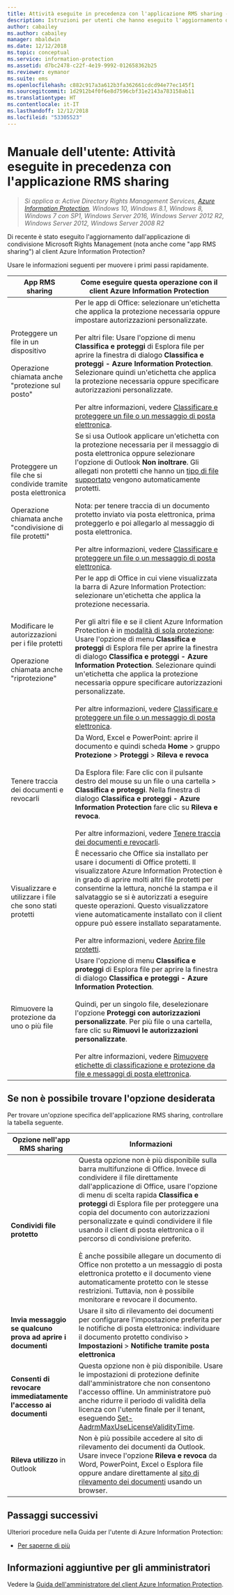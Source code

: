 ```yaml
---
title: Attività eseguite in precedenza con l'applicazione RMS sharing - AIP
description: Istruzioni per utenti che hanno eseguito l'aggiornamento dall'applicazione RMS sharing al client Azure Information Protection.
author: cabailey
ms.author: cabailey
manager: mbaldwin
ms.date: 12/12/2018
ms.topic: conceptual
ms.service: information-protection
ms.assetid: d7bc2478-c22f-4e19-9992-012658362b25
ms.reviewer: eymanor
ms.suite: ems
ms.openlocfilehash: c882c917a3a612b3fa362661cdcd94e77ec145f1
ms.sourcegitcommit: 1d2912b4f0f6e8d7596cbf31e2143a783158ab11
ms.translationtype: HT
ms.contentlocale: it-IT
ms.lasthandoff: 12/12/2018
ms.locfileid: "53305523"
---
```

# <a name="user-guide-tasks-that-you-used-to-do-with-the-rms-sharing-application"></a>Manuale dell'utente: Attività eseguite in precedenza con l'applicazione RMS sharing

>*Si applica a: Active Directory Rights Management Services, [Azure Information Protection](https://azure.microsoft.com/pricing/details/information-protection), Windows 10, Windows 8.1, Windows 8, Windows 7 con SP1, Windows Server 2016, Windows Server 2012 R2, Windows Server 2012, Windows Server 2008 R2*

Di recente è stato eseguito l'aggiornamento dall'applicazione di condivisione Microsoft Rights Management (nota anche come "app RMS sharing") al client Azure Information Protection? 

Usare le informazioni seguenti per muovere i primi passi rapidamente.

|App RMS sharing|Come eseguire questa operazione con il client Azure Information Protection
|-----------|--------------------|
|Proteggere un file in un dispositivo <br /><br />Operazione chiamata anche "protezione sul posto"|Per le app di Office: selezionare un'etichetta che applica la protezione necessaria oppure impostare autorizzazioni personalizzate.<br /><br />Per altri file: Usare l'opzione di menu **Classifica e proteggi** di Esplora file per aprire la finestra di dialogo **Classifica e proteggi - Azure Information Protection**. Selezionare quindi un'etichetta che applica la protezione necessaria oppure specificare autorizzazioni personalizzate. <br /><br />Per altre informazioni, vedere [Classificare e proteggere un file o un messaggio di posta elettronica](client-classify-protect.md).
|Proteggere un file che si condivide tramite posta elettronica <br /><br />Operazione chiamata anche "condivisione di file protetti"|Se si usa Outlook applicare un'etichetta con la protezione necessaria per il messaggio di posta elettronica oppure selezionare l'opzione di Outlook **Non inoltrare**. Gli allegati non protetti che hanno un [tipo di file supportato](https://support.office.com/article/bb643d33-4a3f-4ac7-9770-fd50d95f58dc#FileTypesforIRM) vengono automaticamente protetti.<br /><br />Nota: per tenere traccia di un documento protetto inviato via posta elettronica, prima proteggerlo e poi allegarlo al messaggio di posta elettronica.<br /><br />Per altre informazioni, vedere [Classificare e proteggere un file o un messaggio di posta elettronica](client-classify-protect.md).
|Modificare le autorizzazioni per i file protetti <br /><br />Operazione chiamata anche "riprotezione"|Per le app di Office in cui viene visualizzata la barra di Azure Information Protection: selezionare un'etichetta che applica la protezione necessaria.<br /><br />Per gli altri file e se il client Azure Information Protection è in [modalità di sola protezione](client-protection-only-mode.md): Usare l'opzione di menu **Classifica e proteggi** di Esplora file per aprire la finestra di dialogo **Classifica e proteggi - Azure Information Protection**. Selezionare quindi un'etichetta che applica la protezione necessaria oppure specificare autorizzazioni personalizzate.<br /><br />Per altre informazioni, vedere [Classificare e proteggere un file o un messaggio di posta elettronica](client-classify-protect.md).
|Tenere traccia dei documenti e revocarli|Da Word, Excel e PowerPoint: aprire il documento e quindi scheda **Home** > gruppo **Protezione** > **Proteggi** > **Rileva e revoca**<br /><br />Da Esplora file: Fare clic con il pulsante destro del mouse su un file o una cartella > **Classifica e proteggi**. Nella finestra di dialogo **Classifica e proteggi - Azure Information Protection** fare clic su **Rileva e revoca**. <br /><br />Per altre informazioni, vedere [Tenere traccia dei documenti e revocarli](client-track-revoke.md).
|Visualizzare e utilizzare i file che sono stati protetti|È necessario che Office sia installato per usare i documenti di Office protetti. Il visualizzatore Azure Information Protection è in grado di aprire molti altri file protetti per consentirne la lettura, nonché la stampa e il salvataggio se si è autorizzati a eseguire queste operazioni. Questo visualizzatore viene automaticamente installato con il client oppure può essere installato separatamente.<br /><br />Per altre informazioni, vedere [Aprire file protetti](client-view-use-files.md).
|Rimuovere la protezione da uno o più file|Usare l'opzione di menu **Classifica e proteggi** di Esplora file per aprire la finestra di dialogo **Classifica e proteggi - Azure Information Protection**. <br /><br />Quindi, per un singolo file, deselezionare l'opzione **Proteggi con autorizzazioni personalizzate**. Per più file o una cartella, fare clic su **Rimuovi le autorizzazioni personalizzate**.<br /><br />Per altre informazioni, vedere [Rimuovere etichette di classificazione e protezione da file e messaggi di posta elettronica](client-remove-label-protection.md).|

## <a name="cant-find-the-option-youre-looking-for"></a>Se non è possibile trovare l'opzione desiderata

Per trovare un'opzione specifica dell'applicazione RMS sharing, controllare la tabella seguente.

|Opzione nell'app RMS sharing|Informazioni
|-----------|--------------------|
|**Condividi file protetto**|Questa opzione non è più disponibile sulla barra multifunzione di Office. Invece di condividere il file direttamente dall'applicazione di Office, usare l'opzione di menu di scelta rapida **Classifica e proteggi** di Esplora file per proteggere una copia del documento con autorizzazioni personalizzate e quindi condividere il file usando il client di posta elettronica o il percorso di condivisione preferito. <br /><br /> È anche possibile allegare un documento di Office non protetto a un messaggio di posta elettronica protetto e il documento viene automaticamente protetto con le stesse restrizioni. Tuttavia, non è possibile monitorare e revocare il documento.
|**Invia messaggio se qualcuno prova ad aprire i documenti**|Usare il sito di rilevamento dei documenti per configurare l'impostazione preferita per le notifiche di posta elettronica: individuare il documento protetto condiviso > **Impostazioni** > **Notifiche tramite posta elettronica**
|**Consenti di revocare immediatamente l'accesso ai documenti**|Questa opzione non è più disponibile. Usare le impostazioni di protezione definite dall'amministratore che non consentono l'accesso offline. Un amministratore può anche ridurre il periodo di validità della licenza con l'utente finale per il tenant, eseguendo [Set-AadrmMaxUseLicenseValidityTime](/powershell/aadrm/vlatest/set-aadrmmaxuselicensevaliditytime).
|**Rileva utilizzo** in Outlook|Non è più possibile accedere al sito di rilevamento dei documenti da Outlook. Usare invece l'opzione **Rileva e revoca** da Word, PowerPoint, Excel o Esplora file oppure andare direttamente al [sito di rilevamento dei documenti](https://go.microsoft.com/fwlink/?LinkId=529562) usando un browser.

## <a name="next-steps"></a>Passaggi successivi
Ulteriori procedure nella Guida per l'utente di Azure Information Protection:

- [Per saperne di più](client-user-guide.md#what-do-you-want-to-do)

## <a name="additional-information-for-administrators"></a>Informazioni aggiuntive per gli amministratori    
Vedere la [Guida dell'amministratore del client Azure Information Protection](client-admin-guide.md).

  
